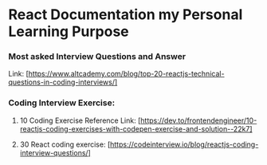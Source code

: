 # React Documentation my Personal Learning Purpose

### Most asked Interview Questions and Answer

Link: [https://www.altcademy.com/blog/top-20-reactjs-technical-questions-in-coding-interviews/]

### Coding Interview Exercise:

1. 10 Coding Exercise Reference Link: [https://dev.to/frontendengineer/10-reactjs-coding-exercises-with-codepen-exercise-and-solution--22k7]

2. 30 React coding exercise: [https://codeinterview.io/blog/reactjs-coding-interview-questions/]

